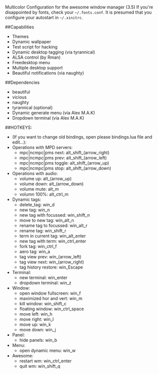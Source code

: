 Multicolor Configuration for the awesome window manager (3.5)
If you're disappointed by fonts, check your `~/.fonts.conf`. 
It is presumed that you configure your autostart in `~/.xinitrc`.

##Capabilities
* Themes
* Dynamic wallpaper
* Test script for hacking
* Dynamic desktop tagging (via tyrannical)
* ALSA control (by Rman)
* Freedesktop menu
* Multiple desktop support
* Beautiful notifications (via naughty)

##Dependencies
* beautiful
* vicious
* naughty
* tyrannical (optional)
* Dynamic generate menu (via Alex M.A.K)
* Dropdown terminal (via Alex M.A.K)

##HOTKEYS:
* (If you want to change old bindings, open please bindings.lua file and edit...):
* Operations with MPD servers:
	* mpc|ncmpc|pms next:     alt_shift_(arrow_right)
	* mpc|ncmpc|pms prev:     alt_shift_(arrow_left)
	* mpc|ncmpc|pms toggle:   alt_shift_(arrow_up)
	* mpc|ncmpc|pms stop:     alt_shift_(arrow_down)
* Operations with audio:
	* volume up:              alt_(arrow_up)
	* volume down:            alt_(arrow_down)
	* volume mute:            alt_m
	* volumn 100%:            alt_ctrl_m
* Dynamic tags:
	* delete_tag:             win_d
	* new tag:                win_n
	* new tag with focussed:  win_shift_n
	* move to new tag:        win_alt_n
	* rename tag to focussed: win_alt_r
	* rename tag:             win_shift_r
	* term in current  tag:   win_alt_enter
	* new tag with term:      win_ctrl_enter
	* fork tag:               win_ctrl_f
	* aero tag:               win_a
	* tag view prev:          win_(arrow_left)
	* tag view next:          win_(arrow_right)
	* tag history restore:    win_Escape
* Terminal:
	* new terminal:           win_enter
	* dropdown terminal:      win_z
* Window:
	* open window fullscreen: win_f
	* maximized hor and vert: win_m
	* kill window:            win_shift_c
	* floating window:        win_ctrl_space
	* move left:              win_h 
    * move right:             win_l
    * move up:                win_k 
    * move down:              win_j
* Panel:
	* hide panels:            win_b
* Menu:
	* open dynamic menu:      win_w
* Awesome:
	* restart wm:             win_ctrl_enter
	* quit wm:                win_shift_q